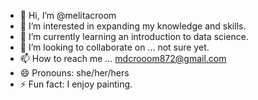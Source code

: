- 👋 Hi, I’m @melitacroom
- 👀 I’m interested in expanding my knowledge and skills. 
- 🌱 I’m currently learning an introduction to data science.
- 💞️ I’m looking to collaborate on ... not sure yet.
- 📫 How to reach me ... mdcrooom872@gmail.com
- 😄 Pronouns: she/her/hers
- ⚡ Fun fact: I enjoy painting.

<!---
melitacroom/melitacroom is a ✨ special ✨ repository because its `README.md` (this file) appears on your GitHub profile.
You can click the Preview link to take a look at your changes.
--->
